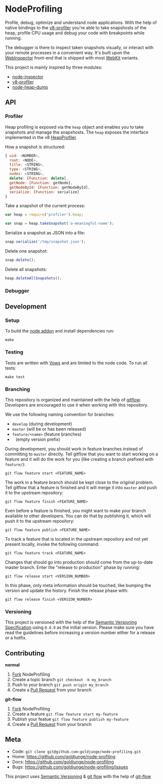# NodeProfiling

Profile, debug, optimize and understand node applications. With the help of native bindings to the [v8-profiler](http://code.google.com/p/v8/wiki/V8Profiler) you're able to take snapshosts of the heap, profile CPU usage and debug your code with breakpoints while running.

The debugger is there to inspect taken snapshots visually, or interact with your remote processes in a convenient way. It's built upon the [WebInspector](http://trac.webkit.org/wiki/WebInspector) front-end that is shipped with most [WebKit](http://www.webkit.org/) variants.

This project is mainly inspired by three modules:

* [node-inspector](https://github.com/dannycoates/node-inspector)
* [v8-profiler](https://github.com/dannycoates/v8-profiler)
* [node-heap-dump](https://github.com/davepacheco/node-heap-dump)

## API

### Profiler

Heap profiling is exposed via the `heap` object and enables you to take snapshots and manage the snapshosts. The `heap` exposes the interface implemented in the v8 [HeapProfiler](https://github.com/v8/v8/blob/master/src/heap-profiler.cc).

How a snapshot is structured:

``` javascript
{ uid: <NUMBER>,
  root: <NODE>,
  title: <STRING>,
  type: <STRING>,
  nodes: <STRING>,
  delete: [Function: delete],
  getNode: [Function: getNode],
  getNodeById: [Function: getNodeById],
  serialize: [Function: serialize]
}
```

Take a snapshot of the current process:

``` javascript
var heap = require('profiler').heap;

var snap = heap.takeSnapshot('a-meaningful-name');

```

Serialize a snapshot as JSON into a file:

``` javascript
snap.serialize('/tmp/snapshot.json');
```

Delete one snapshot:

``` javascript
snap.delete();
```

Delete all snapshots:

``` javascript
heap.deleteAllSnapshots();
```

### Debugger

## Development

### Setup

To build the [node addon](http://nodejs.org/docs/latest/api/addons.html) and install dependencies run:

    make

### Testing

Tests are written with [Vows](http://vowsjs.org/) and are limited to the node code. To run all tests:

    make test

### Branching

This repository is organized and maintained with the help of [gitflow](https://github.com/nvie/gitflow). Developers are encouraged to use it when working with this repository.

We use the following naming convention for branches:

* `develop` (during development)
* `master` (will be or has been released)
* `feature/<name>` (feature branches)
* ` ` (empty version prefix)

During development, you should work in feature branches instead of committing to `master` directly. Tell gitflow that you want to start working on a feature and it will do the work for you (like creating a branch prefixed with `feature/`):

    git flow feature start <FEATURE_NAME>

The work in a feature branch should be kept close to the original problem. Tell gitflow that a feature is finished and it will merge it into `master` and push it to the upstream repository:

    git flow feature finish <FEATURE_NAME>

Even before a feature is finished, you might want to make your branch available to other developers. You can do that by publishing it, which will push it to the upstream repository:

    git flow feature publish <FEATURE_NAME>

To track a feature that is located in the upstream repository and not yet present locally, invoke the following command:

    git flow feature track <FEATURE_NAME>

Changes that should go into production should come from the up-to-date master branch. Enter the "release to production" phase by running:

    git flow release start <VERSION_NUMBER>

In this phase, only meta information should be touched, like bumping the version and update the history. Finish the release phase with:

    git flow release finish <VERSION_NUMBER>

### Versioning

This project is versioned with the help of the [Semantic Versioning Specification](http://semver.org/) using `0.0.0` as the initial version. Please make sure you have read the guidelines before increasing a version number either for a release or a hotfix.

## Contributing

**normal**

1. [Fork](http://help.github.com/forking/) NodeProfiling
2. Create a topic branch `git checkout -b my_branch`
3. Push to your branch `git push origin my_branch`
4. Create a [Pull Request](http://help.github.com/pull-requests/) from your branch

**git-flow**

1. [Fork](http://help.github.com/forking/) NodeProfiling
2. Create a feature `git flow feature start my-feature`
3. Publish your featue `git flow feature publish my-feature`
4. Create a [Pull Request](http://help.github.com/pull-requests/) from your branch

## Meta

* Code: `git clone git@github.com:goldjunge/node-profiling.git`
* Home: https://github.com/goldjunge/node-profiling
* Docs: https://github.com/goldjunge/node-profiling
* Bugs: https://github.com/goldjunge/node-profiling/issues

This project uses [Semantic Versioning](http://semver.org) & [git flow](http://nvie.com/posts/a-successful-git-branching-model/) with the help of [git-flow](https://github.com/nvie/gitflow)
